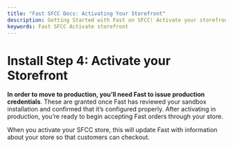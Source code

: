 ```yaml
---
title: "Fast SFCC Docs: Activating Your Storefront"
description: Getting Started with Fast on SFCC! Activate your storefront.
keywords: Fast SFCC Activate storefront
---
```


# Install Step 4: Activate your Storefront

**In order to move to production, you’ll need Fast to issue production credentials**. These are granted once Fast has reviewed your sandbox installation and confirmed that it’s configured properly. After activating in production, you’re ready to begin accepting Fast orders through your store.

When you activate your SFCC store, this will update Fast with information about your store so that customers can checkout.
